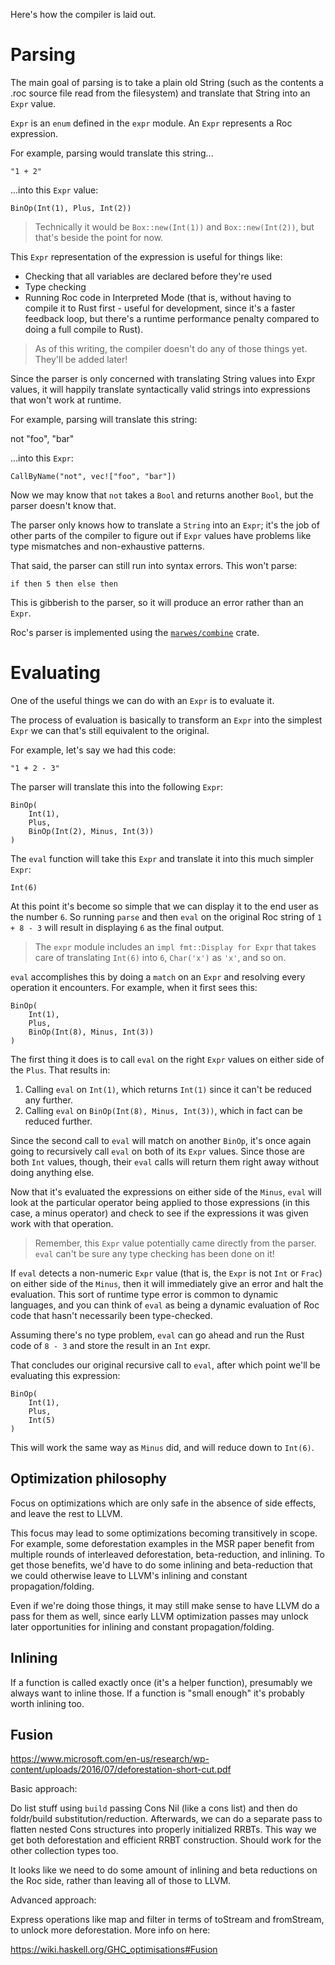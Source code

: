 Here's how the compiler is laid out.

# Parsing

The main goal of parsing is to take a plain old String (such as the contents a .roc source file read from the filesystem) and translate that String into an `Expr` value.

`Expr` is an `enum` defined in the `expr` module. An `Expr` represents a Roc expression.

For example, parsing would translate this string...

    "1 + 2"

...into this `Expr` value:

    BinOp(Int(1), Plus, Int(2))

> Technically it would be `Box::new(Int(1))` and `Box::new(Int(2))`, but that's beside the point for now.

This `Expr` representation of the expression is useful for things like:

* Checking that all variables are declared before they're used
* Type checking
* Running Roc code in Interpreted Mode (that is, without having to compile it to Rust first - useful for development, since it's a faster feedback loop, but there's a runtime performance penalty compared to doing a full compile to Rust).

> As of this writing, the compiler doesn't do any of those things yet. They'll be added later!

Since the parser is only concerned with translating String values into Expr values, it will happily translate syntactically valid strings into expressions that won't work at runtime.

For example, parsing will translate this string:

  not "foo", "bar"

...into this `Expr`:

    CallByName("not", vec!["foo", "bar"])

Now we may know that `not` takes a `Bool` and returns another `Bool`, but the parser doesn't know that.

The parser only knows how to translate a `String` into an `Expr`; it's the job of other parts of the compiler to figure out if `Expr` values have problems like type mismatches and non-exhaustive patterns.

That said, the parser can still run into syntax errors. This won't parse:

    if then 5 then else then

This is gibberish to the parser, so it will produce an error rather than an `Expr`.

Roc's parser is implemented using the [`marwes/combine`](http://github.com/marwes/combine-language/) crate.

# Evaluating

One of the useful things we can do with an `Expr` is to evaluate it.

The process of evaluation is basically to transform an `Expr` into the simplest `Expr` we can that's still equivalent to the original.

For example, let's say we had this code:

    "1 + 2 - 3"

The parser will translate this into the following `Expr`:

    BinOp(
        Int(1),
        Plus,
        BinOp(Int(2), Minus, Int(3))
    )

The `eval` function will take this `Expr` and translate it into this much simpler `Expr`:

    Int(6)

At this point it's become so simple that we can display it to the end user as the number `6`.  So running `parse` and then `eval` on the original Roc string of `1 + 8 - 3` will result in displaying `6` as the final output.

> The `expr` module includes an `impl fmt::Display for Expr` that takes care of translating `Int(6)` into `6`, `Char('x')` as `'x'`, and so on.

`eval` accomplishes this by doing a `match` on an `Expr` and resolving every operation it encounters. For example, when it first sees this:

    BinOp(
        Int(1),
        Plus,
        BinOp(Int(8), Minus, Int(3))
    )

The first thing it does is to call `eval` on the right `Expr` values on either side of the `Plus`. That results in:

1. Calling `eval` on `Int(1)`, which returns `Int(1)` since it can't be reduced any further.
2. Calling `eval` on `BinOp(Int(8), Minus, Int(3))`, which in fact can be reduced further.

Since the second call to `eval` will match on another `BinOp`, it's once again going to recursively call `eval` on both of its `Expr` values. Since those are both `Int` values, though, their `eval` calls will return them right away without doing anything else.

Now that it's evaluated the expressions on either side of the `Minus`, `eval` will look at the particular operator being applied to those expressions (in this case, a minus operator) and check to see if the expressions it was given work with that operation.

> Remember, this `Expr` value potentially came directly from the parser. `eval` can't be sure any type checking has been done on it!

If `eval` detects a non-numeric `Expr` value (that is, the `Expr` is not `Int` or `Frac`) on either side of the `Minus`, then it will immediately give an error and halt the evaluation. This sort of runtime type error is common to dynamic languages, and you can think of `eval` as being a dynamic evaluation of Roc code that hasn't necessarily been type-checked.

Assuming there's no type problem, `eval` can go ahead and run the Rust code of `8 - 3` and store the result in an `Int` expr.

That concludes our original recursive call to `eval`, after which point we'll be evaluating this expression:

    BinOp(
        Int(1),
        Plus,
        Int(5)
    )

This will work the same way as `Minus` did, and will reduce down to `Int(6)`.


## Optimization philosophy

Focus on optimizations which are only safe in the absence of side effects, and leave the rest to LLVM.

This focus may lead to some optimizations becoming transitively in scope. For example, some deforestation
examples in the MSR paper benefit from multiple rounds of interleaved deforestation, beta-reduction, and inlining.
To get those benefits, we'd have to do some inlining and beta-reduction that we could otherwise leave to LLVM's
inlining and constant propagation/folding.

Even if we're doing those things, it may still make sense to have LLVM do a pass for them as well, since
early LLVM optimization passes may unlock later opportunities for inlining and constant propagation/folding.

## Inlining

If a function is called exactly once (it's a helper function), presumably we always want to inline those.
If a function is "small enough" it's probably worth inlining too.

## Fusion

https://www.microsoft.com/en-us/research/wp-content/uploads/2016/07/deforestation-short-cut.pdf

Basic approach:

Do list stuff using `build` passing Cons Nil (like a cons list) and then do foldr/build substitution/reduction.
Afterwards, we can do a separate pass to flatten nested Cons structures into properly initialized RRBTs.
This way we get both deforestation and efficient RRBT construction. Should work for the other collection types too.

It looks like we need to do some amount of inlining and beta reductions on the Roc side, rather than
leaving all of those to LLVM.

Advanced approach:

Express operations like map and filter in terms of toStream and fromStream, to unlock more deforestation.
More info on here:

https://wiki.haskell.org/GHC_optimisations#Fusion
